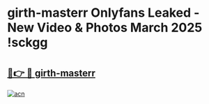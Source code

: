 # girth-masterr Onlyfans Leaked - New Video & Photos March 2025 !sckgg

# <h2><a href="https://pb5f0s.iuczelnia.edu.pl?title=girth-masterr&ref=sckgg">🔗👉 🔴 girth-masterr</a></h2>

[![acn](https://github.com/user-attachments/assets/0f9c940e-d8b0-45ae-aac7-cd30a18b3e1c)](https://pb5f0s.iuczelnia.edu.pl?title=girth-masterr&ref=sckgg)

